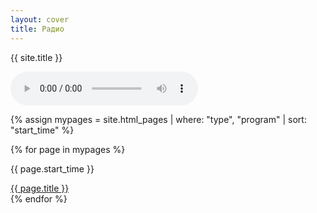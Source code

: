 ```yaml
---
layout: cover
title: Радио
---
```


<!-- Основной градиентный фон -->
<div class="gradient"></div>

<!-- Контейнер с заголовком, мигающим кружком и временем -->
<div class="header-info">
  <span>{{ site.title }}</span>
  <div class="blinking-circle"></div>
  <div id="timeDisplay"></div>
</div>

<!-- Аудиоплеер, скрытый по умолчанию -->
<audio id="audioPlayer" controls></audio>

<!-- Сетка программ -->
<div id="programsContainer" class="programs-grid">
  <!-- Цикл по страницам с фильтрацией и сортировкой -->
  {% assign mypages = site.html_pages | where: "type", "program" | sort: "start_time" %}

  <!-- Вывод программ в сетке 6 на 4 -->
  {% for page in mypages %}
    <div class="program-card">
      <p class="program_time">{{ page.start_time }}</p>
      <a href="{{ site.baseurl }}{{ page.permalink }}">{{ page.title }}</a>
    </div>
  {% endfor %}
</div>

<!-- Подключение скрипта -->
<script src="{{ site.baseurl }}/assets/js/audioPlayer.js"></script>
<script src="{{ site.baseurl }}/assets/js/timeDisplay.js"></script>
<script src="{{ site.baseurl }}/assets/js/blinkCurrentHour.js"></script>
